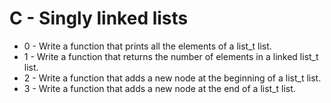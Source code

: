 # C - Singly linked lists

- 0 - Write a function that prints all the elements of a list_t list.
- 1 - Write a function that returns the number of elements in a linked list_t list.
- 2 - Write a function that adds a new node at the beginning of a list_t list.
- 3 - Write a function that adds a new node at the end of a list_t list.

